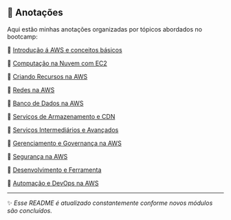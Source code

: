 ## 📝 Anotações  

Aqui estão minhas anotações organizadas por tópicos abordados no bootcamp:  

📁 [Introdução á AWS e conceitos básicos](./IntroducaoAWSEConceitosBasicos/readme.md)

📁 [Computação na Nuvem com EC2](./ComputacaoNaNuvemEC2/readme.md)

📁 [Criando Recursos na AWS](./CriandoRecursosNaAWS/readme.md)

📁 [Redes na AWS](./RedesNaAWS/readme.md)

📁 [Banco de Dados na AWS](./BancoDeDadosAWS/readme.md)

📁 [Serviços de Armazenamento e CDN](./ServicosDeArmazenamento/readme.md)

📁 [Serviços Intermediários e Avançados](./ServicosIntermediarios/readme.md)

📂 [Gerenciamento e Governança na AWS](./GerenciamentoESeguranca/readme.md)

📂 [Segurança na AWS]()

📂 [Desenvolvimento e Ferramenta]()

📂 [Automação e DevOps na AWS]()

 ---
✨ *Esse README é atualizado constantemente conforme novos módulos são concluídos.*  

